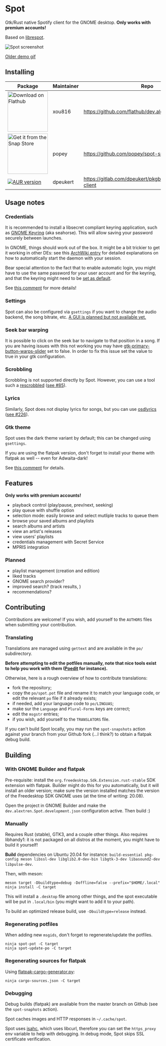 # Spot

Gtk/Rust native Spotify client for the GNOME desktop. **Only works with premium accounts!**

Based on [librespot](https://github.com/librespot-org/librespot/).

![Spot screenshot](./data/appstream/2.png)

[Older demo gif](./demo.gif)

## Installing

| Package | Maintainer | Repo |
| ------- | ---------- | ---- |
| <a href='https://flathub.org/apps/details/dev.alextren.Spot'><img width='130' alt='Download on Flathub' src='https://flathub.org/assets/badges/flathub-badge-en.png'/></a> | xou816 | https://github.com/flathub/dev.alextren.Spot |
| <a href='https://snapcraft.io/spot'><img width='130' alt="Get it from the Snap Store" src="https://snapcraft.io/static/images/badges/en/snap-store-black.svg"></a> | popey | https://github.com/popey/spot-snap |
| <a href='https://aur.archlinux.org/packages/spot-client/'><img alt="AUR version" src="https://img.shields.io/aur/version/spot-client"></a> | dpeukert | https://gitlab.com/dpeukert/pkgbuilds/tree/main/spot-client |


## Usage notes

### Credentials

It is recommended to install a libsecret compliant keyring application, such as [GNOME Keyring](https://wiki.gnome.org/action/show/Projects/GnomeKeyring) (aka seahorse). This will allow saving your password securely between launches.

In GNOME, things should work out of the box. It might be a bit trickier to get it working in other DEs: see this [ArchWiki entry](https://wiki.archlinux.org/index.php/GNOME/Keyring) for detailed explanations on how to automatically start the daemon with your session.

Bear special attention to the fact that to enable automatic login, you might have to use the same password for your user account and for the keyring, and that the keyring might need to be [set as default](https://wiki.archlinux.org/index.php/GNOME/Keyring#Passwords_are_not_remembered).

See [this comment](https://github.com/xou816/spot/issues/92#issuecomment-801852593) for more details!

### Settings

Spot can also be configured via `gsettings` if you want to change the audio backend, the song bitrate, etc. [A GUI is planned but not available yet.](https://github.com/xou816/spot/issues/142)

### Seek bar warping
It is possible to click on the seek bar to navigate to that position in a song. If you are having issues with this not working you may have [gtk-primary-button-warps-slider](https://docs.gtk.org/gtk3/property.Settings.gtk-primary-button-warps-slider.html) set to false.
In order to fix this issue set the value to true in your gtk configuration.

### Scrobbling

Scrobbling is not supported directly by Spot. However, you can use a tool such a [rescrobbled](https://github.com/InputUsername/rescrobbled) ([see #85](https://github.com/xou816/spot/issues/85)).

### Lyrics

Similarly, Spot does not display lyrics for songs, but you can use [osdlyrics](https://github.com/osdlyrics/osdlyrics)  ([see #226](https://github.com/xou816/spot/issues/226)).

### Gtk theme

Spot uses the dark theme variant by default; this can be changed using `gsettings`.

If you are using the flatpak version, don't forget to install your theme with flatpak as well -- even for Adwaita-dark!

See [this comment](https://github.com/xou816/spot/issues/209#issuecomment-860180537) for details.

## Features

**Only works with premium accounts!**

- playback control (play/pause, prev/next, seeking)
- play queue with shuffle option
- selection mode: easily browse and select mutliple tracks to queue them
- browse your saved albums and playlists
- search albums and artists
- view an artist's releases
- view users' playlists
- credentials management with Secret Service
- MPRIS integration

### Planned

- playlist management (creation and edition)
- liked tracks
- GNOME search provider?
- improved search? (track results, )
- recommendations?

## Contributing

Contributions are welcome! If you wish, add yourself to the `AUTHORS` files when submitting your contribution.

### Translating

Translations are managed using `gettext` and are available in the `po/` subdirectory.


**Before attempting to edit the potfiles manually, note that nice tools exist to help you work with them ([Poedit](https://poedit.net/) for instance).**

Otherwise, here is a rough overview of how to contribute translations:
- fork the repository;
- copy the `po/spot.pot` file and rename it to match your language code, or edit the relevant `po` file if it already exists;
- if needed, add your language code to `po/LINGUAS`;
- make sur the `Language` and `Plural-Forms` keys are correct;
- edit the `msgstr` entries;
- if you wish, add yourself to the `TRANSLATORS` file.

If you can't build Spot locally, you may run the `spot-snapshots` action against your branch from your Github fork (...I think?) to obtain a flatpak debug build.

## Building

### With GNOME Builder and flatpak

Pre-requisite: install the `org.freedesktop.Sdk.Extension.rust-stable` SDK extension with flatpak. Builder might do this for you automatically, but it will install an older version; make sure  the version installed matches the version of the Freedesktop SDK GNOME uses (at the time of writing: 20.08).

Open the project in GNOME Builder and make the `dev.alextren.Spot.development.json` configuration active. Then build :)

### Manually

Requires Rust (stable), GTK3, and a couple other things. Also requires libhandy1: it is not packaged on all distros at the moment, you might have to build it yourself!

**Build** dependencies on Ubuntu 20.04 for instance: ```build-essential pkg-config meson libssl-dev libglib2.0-dev-bin libgtk-3-dev libasound2-dev libpulse-dev```. 

Then, with meson:

```
meson target -Dbuildtype=debug -Doffline=false --prefix="$HOME/.local"
ninja install -C target
```

This will install a `.desktop` file among other things, and the spot executable will be put in `.local/bin` (you might want to add it to your path).

To build an optimized release build, use `-Dbuildtype=release` instead.

### Regenerating potfiles

When adding new `msgids`, don't forget to regenerate/update the potfiles.

```
ninja spot-pot -C target
ninja spot-update-po -C target
```

### Regenerating sources for flatpak

Using [flatpak-cargo-generator.py](https://github.com/flatpak/flatpak-builder-tools/tree/master/cargo):

```
ninja cargo-sources.json -C target
```

### Debugging

Debug builds (flatpak) are available from the master branch on Github (see the `spot-snaphots` action).

Spot caches images and HTTP responses in `~/.cache/spot`.

Spot uses [isahc](https://github.com/sagebind/isahc), which uses libcurl, therefore you can set the `https_proxy` env variable to help with debugging. In debug mode, Spot skips SSL certificate verification.